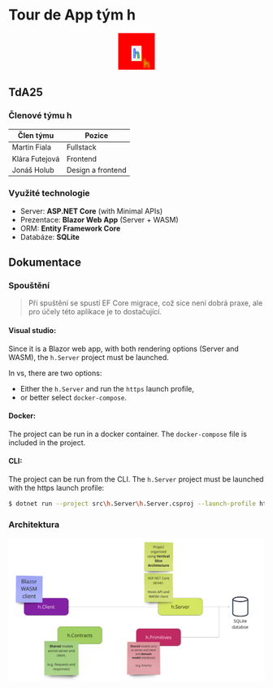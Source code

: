 # Tour de App tým h
<p align="center">
    <img src="./githubresources/hlogo.png" />
</p>

## TdA25
### Členové týmu h

| **Člen týmu**  | **Pozice**        |
|----------------|-------------------|
| Martin Fiala   | Fullstack         |
| Klára Futejová | Frontend          |
| Jonáš Holub    | Design a frontend |

### Využité technologie
- Server: **ASP.NET Core**  (with Minimal APIs)
- Prezentace: **Blazor Web App** (Server + WASM)
- ORM: **Entity Framework Core**
- Databáze: **SQLite**

## Dokumentace
### Spouštění
> Při spuštění se spustí EF Core migrace, což sice není dobrá praxe,
ale pro účely této aplikace je to dostačující.

#### Visual studio:
Since it is a Blazor web app, with both rendering options (Server and WASM), the `h.Server` project must be launched.

In vs, there are two options:
* Either the `h.Server` and run the `https` launch profile,
* or better select `docker-compose`.

#### Docker:
The project can be run in a docker container. The `docker-compose` file is included in the project.

#### CLI:
The project can be run from the CLI. The `h.Server` project must be launched
with the https launch profile:
```bash
$ dotnet run --project src\h.Server\h.Server.csproj --launch-profile https
```

### Architektura
<img src="./githubresources/architecture.png" />

